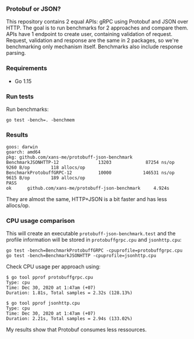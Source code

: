 ### Protobuf or JSON?

This repository contains 2 equal APIs: gRPC using Protobuf and JSON over HTTP. The goal is to run benchmarks for 2 approaches and compare them. APIs have 1 endpoint to create user, containing validation of request. Request, validation and response are the same in 2 packages, so we're benchmarking only mechanism itself. Benchmarks also include response parsing.

### Requirements

 - Go 1.15

### Run tests

Run benchmarks:
```
go test -bench=. -benchmem
```

### Results

```
goos: darwin
goarch: amd64
pkg: github.com/xans-me/protobuff-json-benchmark
BenchmarkJSONHTTP-12               13203             87254 ns/op            9260 B/op        118 allocs/op
BenchmarkProtobuffGRPC-12          10000            146531 ns/op            9615 B/op        189 allocs/op
PASS
ok      github.com/xans-me/protobuff-json-benchmark     4.924s
```

They are almost the same, HTTP+JSON is a bit faster and has less allocs/op.

### CPU usage comparison

This will create an executable `protobuff-json-benchmark.test` and the profile information will be stored in `protobuffgrpc.cpu` and `jsonhttp.cpu`:

```
go test -bench=BenchmarkProtobuffGRPC -cpuprofile=protobuffgrpc.cpu
go test -bench=BenchmarkJSONHTTP -cpuprofile=jsonhttp.cpu
```

Check CPU usage per approach using:

```
$ go tool pprof protobuffgrpc.cpu
Type: cpu
Time: Dec 30, 2020 at 1:47am (+07)
Duration: 1.81s, Total samples = 2.32s (128.13%)
```

```
$ go tool pprof jsonhttp.cpu
Type: cpu
Time: Dec 30, 2020 at 1:47am (+07)
Duration: 2.21s, Total samples = 2.94s (133.02%)
```

My results show that Protobuf consumes less ressources.

